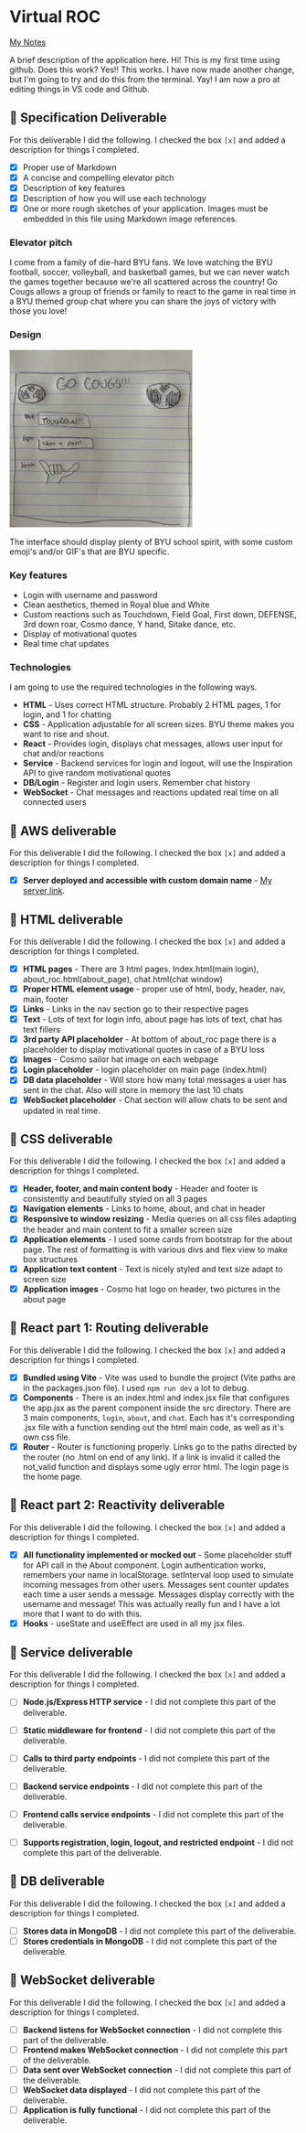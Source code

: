 # Virtual ROC

[My Notes](notes.md)

A brief description of the application here. Hi! This is my first time using github. Does this work?
Yes!! This works. I have now made another change, but I'm going to try and do this from the terminal. Yay! I am now a pro at editing things in VS code and Github.


## 🚀 Specification Deliverable

For this deliverable I did the following. I checked the box `[x]` and added a description for things I completed.

- [x] Proper use of Markdown
- [x] A concise and compelling elevator pitch
- [x] Description of key features
- [x] Description of how you will use each technology
- [x] One or more rough sketches of your application. Images must be embedded in this file using Markdown image references.

### Elevator pitch

I come from a family of die-hard BYU fans. We love watching the BYU football, soccer, volleyball, and basketball games, but we can never watch the games together because we're all scattered across the country! Go Cougs allows a group of friends or family to react to the game in real time in a BYU themed group chat where you can share the joys of victory with those you love!

### Design

![Design image](images/sketch1.jpg)

The interface should display plenty of BYU school spirit, with some custom emoji's and/or GIF's that are BYU specific.


### Key features

- Login with username and password
- Clean aesthetics, themed in Royal blue and White
- Custom reactions such as Touchdown, Field Goal, First down, DEFENSE, 3rd down roar, Cosmo dance, Y hand, Sitake dance, etc.
- Display of motivational quotes
- Real time chat updates

### Technologies

I am going to use the required technologies in the following ways.

- **HTML** - Uses correct HTML structure. Probably 2 HTML pages, 1 for login, and 1 for chatting
- **CSS** - Application adjustable for all screen sizes. BYU theme makes you want to rise and shout.
- **React** - Provides login, displays chat messages, allows user input for chat and/or reactions
- **Service** - Backend services for login and logout, will use the Inspiration API to give random motivational quotes
- **DB/Login** - Register and login users. Remember chat history
- **WebSocket** - Chat messages and reactions updated real time on all connected users

## 🚀 AWS deliverable

For this deliverable I did the following. I checked the box `[x]` and added a description for things I completed.

- [X] **Server deployed and accessible with custom domain name** - [My server link](https://virtualroc.link).

## 🚀 HTML deliverable

For this deliverable I did the following. I checked the box `[x]` and added a description for things I completed.

- [X] **HTML pages** - There are 3 html pages. Index.html(main login), about_roc.html(about_page), chat.html(chat window)
- [X] **Proper HTML element usage** - proper use of html, body, header, nav, main, footer
- [X] **Links** - Links in the nav section go to their respective pages
- [X] **Text** - Lots of text for login info, about page has lots of text, chat has text fillers
- [X] **3rd party API placeholder** - At bottom of about_roc page there is a placeholder to display motivational quotes in case of a BYU loss
- [X] **Images** - Cosmo sailor hat image on each webpage
- [X] **Login placeholder** - login placeholder on main page (index.html)
- [X] **DB data placeholder** - Will store how many total messages a user has sent in the chat. Also will store in memory the last 10 chats
- [X] **WebSocket placeholder** - Chat section will allow chats to be sent and updated in real time.

## 🚀 CSS deliverable

For this deliverable I did the following. I checked the box `[x]` and added a description for things I completed.

- [x] **Header, footer, and main content body** - Header and footer is consistently and beautifully styled on all 3 pages
- [x] **Navigation elements** - Links to home, about, and chat in header
- [x] **Responsive to window resizing** - Media queries on all css files adapting the header and main content to fit a smaller screen size
- [x] **Application elements** - I used some cards from bootstrap for the about page. The rest of formatting is with various divs and flex view to make box structures
- [x] **Application text content** - Text is nicely styled and text size adapt to screen size
- [x] **Application images** - Cosmo hat logo on header, two pictures in the about page

## 🚀 React part 1: Routing deliverable

For this deliverable I did the following. I checked the box `[x]` and added a description for things I completed.

- [X] **Bundled using Vite** - Vite was used to bundle the project (Vite paths are in the packages.json file). I used `npm run dev` a lot to debug. 
- [X] **Components** - There is an index.html and index.jsx file that configures the app.jsx as the parent component inside the src directory. There are 3 main components, `login`, `about`, and `chat`. Each has it's corresponding .jsx file with a function sending out the html main code, as well as it's own css file. 
- [X] **Router** - Router is functioning properly. Links go to the paths directed by the router (no .html on end of any link). If a link is invalid it called the not_valid function and displays some ugly error html. The login page is the home page.

## 🚀 React part 2: Reactivity deliverable

For this deliverable I did the following. I checked the box `[x]` and added a description for things I completed.

- [X] **All functionality implemented or mocked out** - Some placeholder stuff for API call in the About component. Login authentication works, remembers your name in localStorage. setInterval loop used to simulate incoming messages from other users. Messages sent counter updates each time a user sends a message. Messages display correctly with the username and message! This was actually really fun and I have a lot more that I want to do with this. 
- [X] **Hooks** - useState and useEffect are used in all my jsx files.

## 🚀 Service deliverable

For this deliverable I did the following. I checked the box `[x]` and added a description for things I completed.

- [ ] **Node.js/Express HTTP service** - I did not complete this part of the deliverable.
- [ ] **Static middleware for frontend** - I did not complete this part of the deliverable.
- [ ] **Calls to third party endpoints** - I did not complete this part of the deliverable.
- [ ] **Backend service endpoints** - I did not complete this part of the deliverable.
- [ ] **Frontend calls service endpoints** - I did not complete this part of the deliverable.
- [ ] **Supports registration, login, logout, and restricted endpoint** - I did not complete this part of the deliverable.


## 🚀 DB deliverable

For this deliverable I did the following. I checked the box `[x]` and added a description for things I completed.

- [ ] **Stores data in MongoDB** - I did not complete this part of the deliverable.
- [ ] **Stores credentials in MongoDB** - I did not complete this part of the deliverable.

## 🚀 WebSocket deliverable

For this deliverable I did the following. I checked the box `[x]` and added a description for things I completed.

- [ ] **Backend listens for WebSocket connection** - I did not complete this part of the deliverable.
- [ ] **Frontend makes WebSocket connection** - I did not complete this part of the deliverable.
- [ ] **Data sent over WebSocket connection** - I did not complete this part of the deliverable.
- [ ] **WebSocket data displayed** - I did not complete this part of the deliverable.
- [ ] **Application is fully functional** - I did not complete this part of the deliverable.
